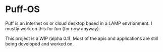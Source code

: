 # Puff-OS

Puff is an internet os or cloud desktop based in a LAMP envrionment. I mostly work on this for fun (for now anyway).

This project is a WIP (alpha 0.1). Most of the apis and applications are still being developed and worked on.
